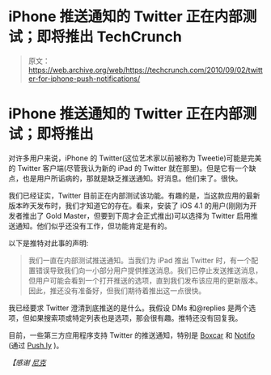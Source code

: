 # iPhone 推送通知的 Twitter 正在内部测试；即将推出 TechCrunch

> 原文：<https://web.archive.org/web/https://techcrunch.com/2010/09/02/twitter-for-iphone-push-notifications/>

# iPhone 推送通知的 Twitter 正在内部测试；即将推出

对许多用户来说，iPhone 的 Twitter(这位艺术家以前被称为 Tweetie)可能是完美的 Twitter 客户端(尽管我认为新的 iPad 的 Twitter 就在那里)。但是它有一个缺点，也是用户所诟病的，那就是缺乏推送通知。好消息。他们来了。很快。

我们已经证实，Twitter 目前正在内部测试该功能。有趣的是，当这款应用的最新版本昨天发布时，我们才知道它的存在。看来，安装了 iOS 4.1 的用户(刚刚为开发者推出了 Gold Master，但要到下周才会正式推出)可以选择为 Twitter 启用推送通知。他们似乎还没有工作，但功能肯定是有的。

以下是推特对此事的声明:

> 我们一直在内部测试推送通知。当我们为 iPad 推出 Twitter 时，有一个配置错误导致我们向一小部分用户提供推送消息。我们已停止发送推送消息，但用户可能会看到一个打开推送的选项，直到我们发布该应用的更新版本。因此，推还没有准备好，但我们期待着推出这一点很快。

我已经要求 Twitter 澄清到底推送的是什么。我假设 DMs 和@replies 是两个选项，但如果搜索项或特定列表也是选项，那会很有趣。推特还没有回复我。

目前，一些第三方应用程序支持 Twitter 的推送通知，特别是 [Boxcar](https://web.archive.org/web/20221005221354/http://boxcar.io/) 和 [Notifo](https://web.archive.org/web/20221005221354/http://notifo.com/) (通过 [Push.ly](https://web.archive.org/web/20221005221354/http://push.ly/) )。

*【感谢* [*尼克*](https://web.archive.org/web/20221005221354/https://twitter.com/NickStarr/status/22848886733)